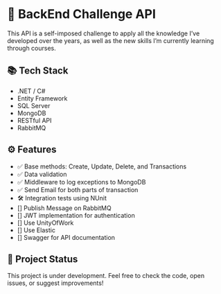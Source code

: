 # 🚀 BackEnd Challenge API

This API is a self-imposed challenge to apply all the knowledge I’ve developed over the years, as well as the new skills I’m currently learning through courses.

## 📚 Tech Stack

- .NET / C#
- Entity Framework
- SQL Server
- MongoDB
- RESTful API
- RabbitMQ
  
## ⚙️ Features

- ✅ Base methods: Create, Update, Delete, and Transactions
- ✅ Data validation
- ✅ Middleware to log exceptions to MongoDB
- ✅ Send Email for both parts of transaction
- 🛠️ Integration tests using NUnit
- [] Publish Message on RabbitMQ
- [] JWT implementation for authentication
- [] Use UnityOfWork
- [] Use Elastic
- [] Swagger for API documentation

## 🚧 Project Status

This project is under development. Feel free to check the code, open issues, or suggest improvements!
